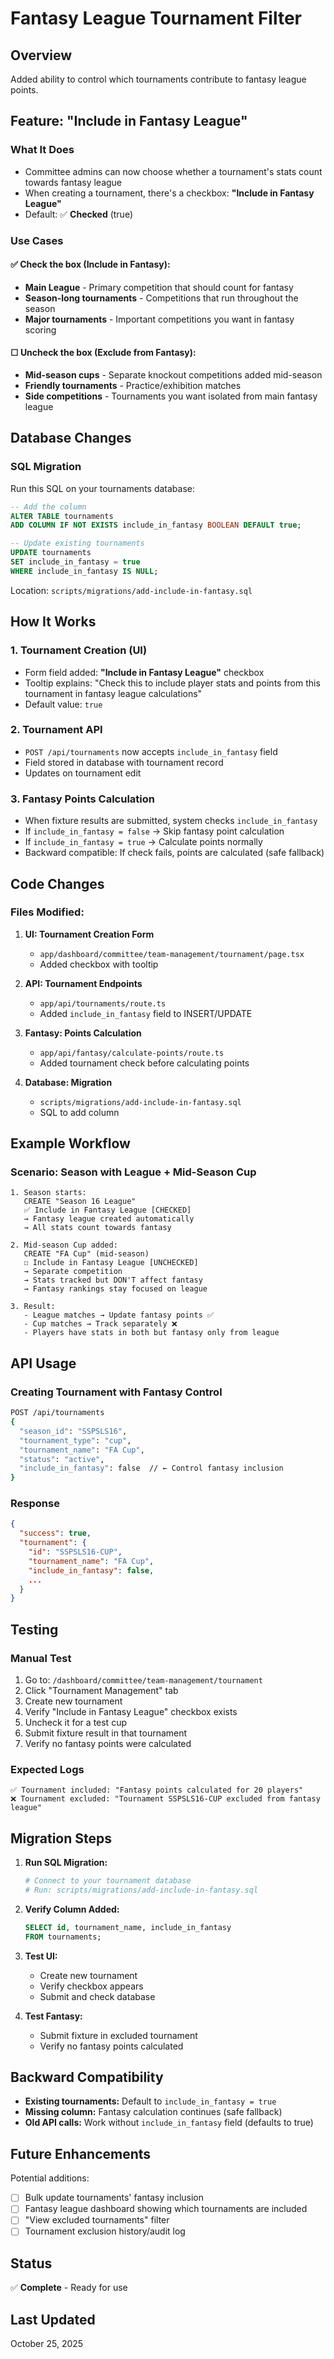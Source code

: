 # Fantasy League Tournament Filter

## Overview
Added ability to control which tournaments contribute to fantasy league points.

## Feature: "Include in Fantasy League"

### What It Does
- Committee admins can now choose whether a tournament's stats count towards fantasy league
- When creating a tournament, there's a checkbox: **"Include in Fantasy League"**
- Default: ✅ **Checked** (true)

### Use Cases

#### ✅ **Check the box** (Include in Fantasy):
- **Main League** - Primary competition that should count for fantasy
- **Season-long tournaments** - Competitions that run throughout the season
- **Major tournaments** - Important competitions you want in fantasy scoring

#### ☐ **Uncheck the box** (Exclude from Fantasy):
- **Mid-season cups** - Separate knockout competitions added mid-season
- **Friendly tournaments** - Practice/exhibition matches
- **Side competitions** - Tournaments you want isolated from main fantasy league

## Database Changes

### SQL Migration
Run this SQL on your tournaments database:

```sql
-- Add the column
ALTER TABLE tournaments 
ADD COLUMN IF NOT EXISTS include_in_fantasy BOOLEAN DEFAULT true;

-- Update existing tournaments
UPDATE tournaments 
SET include_in_fantasy = true 
WHERE include_in_fantasy IS NULL;
```

Location: `scripts/migrations/add-include-in-fantasy.sql`

## How It Works

### 1. Tournament Creation (UI)
- Form field added: **"Include in Fantasy League"** checkbox
- Tooltip explains: "Check this to include player stats and points from this tournament in fantasy league calculations"
- Default value: `true`

### 2. Tournament API
- `POST /api/tournaments` now accepts `include_in_fantasy` field
- Field stored in database with tournament record
- Updates on tournament edit

### 3. Fantasy Points Calculation
- When fixture results are submitted, system checks `include_in_fantasy`
- If `include_in_fantasy = false` → Skip fantasy point calculation
- If `include_in_fantasy = true` → Calculate points normally
- Backward compatible: If check fails, points are calculated (safe fallback)

## Code Changes

### Files Modified:

1. **UI: Tournament Creation Form**
   - `app/dashboard/committee/team-management/tournament/page.tsx`
   - Added checkbox with tooltip

2. **API: Tournament Endpoints**
   - `app/api/tournaments/route.ts`
   - Added `include_in_fantasy` field to INSERT/UPDATE

3. **Fantasy: Points Calculation**
   - `app/api/fantasy/calculate-points/route.ts`
   - Added tournament check before calculating points

4. **Database: Migration**
   - `scripts/migrations/add-include-in-fantasy.sql`
   - SQL to add column

## Example Workflow

### Scenario: Season with League + Mid-Season Cup

```
1. Season starts:
   CREATE "Season 16 League"
   ✅ Include in Fantasy League [CHECKED]
   → Fantasy league created automatically
   → All stats count towards fantasy

2. Mid-season Cup added:
   CREATE "FA Cup" (mid-season)
   ☐ Include in Fantasy League [UNCHECKED]
   → Separate competition
   → Stats tracked but DON'T affect fantasy
   → Fantasy rankings stay focused on league

3. Result:
   - League matches → Update fantasy points ✅
   - Cup matches → Track separately ❌
   - Players have stats in both but fantasy only from league
```

## API Usage

### Creating Tournament with Fantasy Control

```bash
POST /api/tournaments
{
  "season_id": "SSPSLS16",
  "tournament_type": "cup",
  "tournament_name": "FA Cup",
  "status": "active",
  "include_in_fantasy": false  // ← Control fantasy inclusion
}
```

### Response
```json
{
  "success": true,
  "tournament": {
    "id": "SSPSLS16-CUP",
    "tournament_name": "FA Cup",
    "include_in_fantasy": false,
    ...
  }
}
```

## Testing

### Manual Test
1. Go to: `/dashboard/committee/team-management/tournament`
2. Click "Tournament Management" tab
3. Create new tournament
4. Verify "Include in Fantasy League" checkbox exists
5. Uncheck it for a test cup
6. Submit fixture result in that tournament
7. Verify no fantasy points were calculated

### Expected Logs
```
✅ Tournament included: "Fantasy points calculated for 20 players"
❌ Tournament excluded: "Tournament SSPSLS16-CUP excluded from fantasy league"
```

## Migration Steps

1. **Run SQL Migration:**
   ```bash
   # Connect to your tournament database
   # Run: scripts/migrations/add-include-in-fantasy.sql
   ```

2. **Verify Column Added:**
   ```sql
   SELECT id, tournament_name, include_in_fantasy 
   FROM tournaments;
   ```

3. **Test UI:**
   - Create new tournament
   - Verify checkbox appears
   - Submit and check database

4. **Test Fantasy:**
   - Submit fixture in excluded tournament
   - Verify no fantasy points calculated

## Backward Compatibility

- **Existing tournaments:** Default to `include_in_fantasy = true`
- **Missing column:** Fantasy calculation continues (safe fallback)
- **Old API calls:** Work without `include_in_fantasy` field (defaults to true)

## Future Enhancements

Potential additions:
- [ ] Bulk update tournaments' fantasy inclusion
- [ ] Fantasy league dashboard showing which tournaments are included
- [ ] "View excluded tournaments" filter
- [ ] Tournament exclusion history/audit log

## Status
✅ **Complete** - Ready for use

## Last Updated
October 25, 2025
